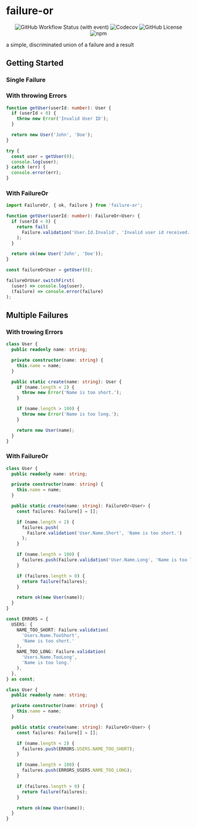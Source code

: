# failure-or

<div align="center">

![GitHub Workflow Status (with event)](https://img.shields.io/github/actions/workflow/status/ahmtsen/failure-or/node.js.yml?logo=GitHub&link=https%3A%2F%2Fgithub.com%2Fahmtsen%2Ffailure-or%2Factions) ![Codecov](https://img.shields.io/codecov/c/gh/ahmtsen/failure-or?logo=codecov&link=https%3A%2F%2Fapp.codecov.io%2Fgh%2Fahmtsen%2Ffailure-or) ![GitHub License](https://img.shields.io/github/license/ahmtsen/failure-or?link=https%3A%2F%2Fgithub.com%2Fahmtsen%2Ffailure-or%2Fblob%2Fmain%2FLICENSE) ![npm](https://img.shields.io/npm/v/failure-or?logo=npm&link=https%3A%2F%2Fwww.npmjs.com%2Fpackage%2Ffailure-or)



</div>



a simple, discriminated union of a failure and a result

## Getting Started

### Single Failure

### With throwing Errors

```typescript
function getUser(userId: number): User {
  if (userId < 0) {
    throw new Error('Invalid User ID');
  }

  return new User('John', 'Doe');
}
```

```typescript
try {
  const user = getUser(0);
  console.log(user);
} catch (err) {
  console.error(err);
}
```

### With FailureOr

```typescript
import FailureOr, { ok, failure } from 'failure-or';

function getUser(userId: number): FailureOr<User> {
  if (userId < 0) {
    return fail(
      Failure.validation('User.Id.Invalid', 'Invalid user id received.')
    );
  }

  return ok(new User('John', 'Doe'));
}
```

```typescript
const failureOrUser = getUser(0);

failureOrUser.switchFirst(
  (user) => console.log(user),
  (failure) => console.error(failure)
);
```

## Multiple Failures

### With trowing Errors

```typescript
class User {
  public readonly name: string;

  private constructor(name: string) {
    this.name = name;
  }

  public static create(name: string): User {
    if (name.length < 2) {
      throw new Error('Name is too short.');
    }

    if (name.length > 100) {
      throw new Error('Name is too long.');
    }

    return new User(name);
  }
}
```

### With FailureOr

```typescript
class User {
  public readonly name: string;

  private constructor(name: string) {
    this.name = name;
  }

  public static create(name: string): FailureOr<User> {
    const failures: Failure[] = [];

    if (name.length < 2) {
      failures.push(
        Failure.validation('User.Name.Short', 'Name is too short.')
      );
    }

    if (name.length > 100) {
      failures.push(Failure.validation('User.Name.Long', 'Name is too long.'));
    }

    if (failures.length > 0) {
      return failure(failures);
    }

    return ok(new User(name));
  }
}
```

```typescript
const ERRORS = {
  USERS: {
    NAME_TOO_SHORT: Failure.validation(
      'Users.Name.TooShort',
      'Name is too short.'
    ),
    NAME_TOO_LONG: Failure.validation(
      'Users.Name.TooLong',
      'Name is too long.'
    ),
  },
} as const;
```

```typescript
class User {
  public readonly name: string;

  private constructor(name: string) {
    this.name = name;
  }

  public static create(name: string): FailureOr<User> {
    const failures: Failure[] = [];

    if (name.length < 2) {
      failures.push(ERRORS.USERS.NAME_TOO_SHORT);
    }

    if (name.length > 100) {
      failures.push(ERRORS_USERS.NAME_TOO_LONG);
    }

    if (failures.length > 0) {
      return failure(failures);
    }

    return ok(new User(name));
  }
}
```

